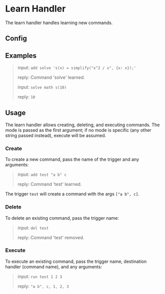 # Learn Handler

The learn handler handles learning new commands.

## Config

## Examples

> input: `add solve 's(x) = simplify("x^2 / x", {x: x});'`
>
> reply: Command 'solve' learned.
>
> input: `solve math s(10)`
>
> reply: `10`

## Usage

The learn handler allows creating, deleting, and executing commands. The mode is passed as the first argument; if no
mode is specific (any other string passed instead), execute will be assumed.

### Create

To create a new command, pass the name of the trigger and any arguments:

> input: `add test "a b" c`
>
> reply: Command 'test' learned.

The trigger `test` will create a command with the args `["a b", c]`.

### Delete

To delete an existing command, pass the trigger name:

> input: `del test`
>
> reply: Command 'test' removed.

### Execute

To execute an existing command, pass the trigger name, destination handler (command name), and any arguments:

> input: `run test 1 2 3`
>
> reply: `"a b", c, 1, 2, 3`
